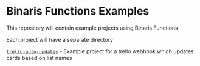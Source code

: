 # Binaris Functions Examples

This repository will contain example projects using Binaris Functions

Each project will have a separate directory

[`trello-auto-updates`](trello-auto-updates) - Example project for a trello webhook which updates cards based on list names
